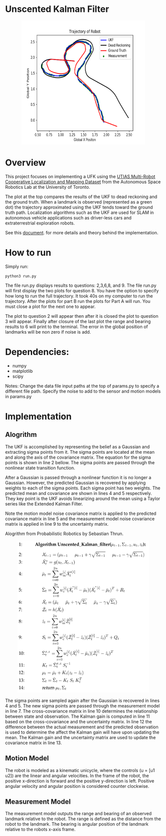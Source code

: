 # Unscented Kalman Filter

<p align="center">
  <img src="/media/ukflm.jpg" width="400" height="400"/>
</p>

# Overview
This project focuses on implementing a UFK using the [UTIAS Multi-Robot Cooperative Localization and Mapping Dataset](http://asrl.utias.utoronto.ca/datasets/mrclam/) from the Autonomous Space Robotics Lab at the University of Toronto.

The plot at the top compares the results of the UKF to dead reckoning and the ground truth. When a landmark is observed (represented as a green dot) the trajectory approximated using the UKF tends toward the ground truth path. Localization algorithms such as the UKF are used for SLAM in autonomous vehicle applications such as driver-less cars and extraterrestrial exploration robots.

See this [document](https://github.com/bostoncleek/Unscented-Kalman-Filter/blob/master/doc/ukf.pdf). for more details and theory behind the implementation.

# How to run
Simply run:
```
python3 run.py
```

The file run.py displays results to questions: 2,3,6,8, and 9. The file run.py will first display the two plots for question 8. You have the option to specify how long to run the full trajectory. It took 40s on my computer to run the trajectory. After the plots for part B run the plots for Part A will run. You must close a plot for the next one to appear.

The plot to question 2 will appear then after it is closed
the plot to question 3 will appear. Finally after closure of the last plot
the range and bearing results to 6 will print to the terminal. The error in
the global position of landmarks will be non zero if noise is add.

# Dependencies:
- numpy
- matplotlib
- scipy

Notes:
Change the data file input paths at the top of params.py to
specify a different file path. Specify the noise to add to the sensor and motion models in params.py

# Implementation
## Alogrithm
The UKF is accomplished by representing the belief as a Gaussian and extracting sigma points from it. The sigma points are located at the mean and along the axis of the covariance matrix. The equation for the sigma points is shown in line 2 bellow. The sigma points are passed through the nonlinear state transition function.

After a Gaussian is passed through a nonlinear function it is no longer a Gaussian. However, the predicted Gaussian is recovered by applying weights to each of the sigma points.  Each sigma point has two weights. The predicted mean and covariance are shown in lines 4 and 5 respectively. They key point is the UKF avoids linearizing around the mean using a Taylor series like the Extended Kalman Filter.

Note the motion model noise covariance matrix is applied to the predicted covariance matrix in line 5 and the measurement model noise covariance matrix is applied in line 9 to the uncertainty matrix.

Alogrithm from Probabilistic Robotics by Sebastian Thrun.

<p align="center">
  <img src="/media/ukfalgo.jpg" width="425" height="490"/>
</p>

The sigma points are sampled again after the Gaussian is recovered in lines 4 and 5. The new sigma points are passed through the measurement model in line 7. The cross-covariance matrix in line 10 determines the relationship between state and observation. The Kalman gain is computed in line 11 based on the cross-covariance and the uncertainty matrix. In line 12 the difference between the actual measurement and the predicted observation is used to determine the affect the Kalman gain will have upon updating the mean. The Kalman gain and the uncertainty matrix are used to update the covariance matrix in line 13.

## Motion Model
The robot is modeled as a kinematic unicycle, where the controls (u = [u1 u2]) are the linear and angular velocities. In the frame of the robot, the positive x-direction is forward and the positive y-direction is left. Positive angular velocity and angular position is considered counter clockwise.

## Measurement Model
The measurement model outputs the range and bearing of an observed landmark relative to the robot. The range is defined as the distance from the robot to the landmark. The bearing is angular position of the landmark relative to the robots x-axis frame.
